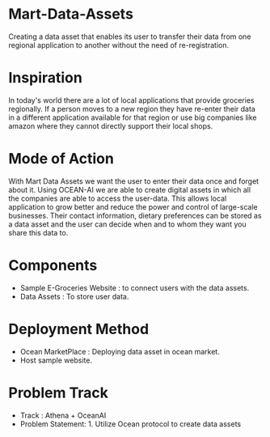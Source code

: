# Mart-Data-Assets
Creating a data asset  that enables its user to transfer their data from one regional application to another without the need of re-registration.

# Inspiration

In today's world there are a lot of local applications that provide groceries regionally. If a person moves to a new region they have re-enter their data in  a different application available for that region or use big companies like amazon where they cannot directly support their local shops.


# Mode of Action

With Mart Data Assets we want the user to enter their data once and forget about it. Using OCEAN-AI we are able to create digital assets in which all the companies are able to access the user-data. This allows local application to grow better and reduce the power and control of large-scale businesses. Their contact information, dietary preferences can be stored as a data asset and the user can decide when and to whom they want you share this data to.

# Components

* Sample E-Groceries Website : to connect  users with the data assets.
*  Data Assets : To store user data.

# Deployment Method

* Ocean MarketPlace : Deploying data asset in ocean market.
* Host sample website.

# Problem Track

* Track : Athena + OceanAI
* Problem Statement: 1. Utilize Ocean protocol to create data assets
